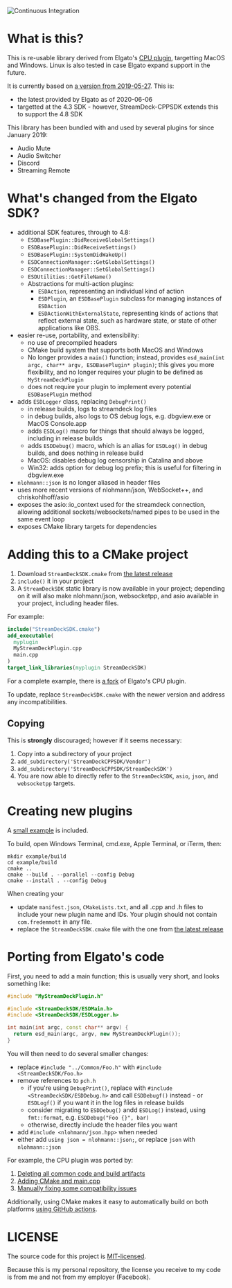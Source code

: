 ![Continuous Integration](https://github.com/fredemmott/StreamDeck-CPPSDK/workflows/Continuous%20Integration/badge.svg)

# What is this?

This is re-usable library derived from Elgato's
[CPU plugin](https://github.com/elgatosf/streamdeck-cpu), targetting MacOS and Windows. Linux is also tested in case Elgato expand support in the future.

It is currently based on [a version from 2019-05-27](https://github.com/elgatosf/streamdeck-cpu/commit/0a9c2557fbe6f829f3456a272672f810291948b3). This is:
- the latest provided by Elgato as of 2020-06-06
- targetted at the 4.3 SDK - however, StreamDeck-CPPSDK extends this to support the 4.8 SDK

This library has been bundled with and used by several plugins for since January 2019:
- Audio Mute
- Audio Switcher
- Discord
- Streaming Remote

# What's changed from the Elgato SDK?

- additional SDK features, through to 4.8:
  - `ESDBasePlugin::DidReceiveGlobalSettings()`
  - `ESDBasePlugin::DidReceiveSettings()`
  - `ESDBasePlugin::SystemDidWakeUp()`
  - `ESDConnectionManager::GetGlobalSettings()`
  - `ESDConnectionManager::SetGlobalSettings()`
  - `ESDUtilities::GetFileName()`
  - Abstractions for multi-action plugins:
    - `ESDAction`, representing an individual kind of action
    - `ESDPlugin`, an `ESDBasePlugin` subclass for managing instances of
      `ESDAction`
    - `ESDActionWithExternalState`, representing kinds of actions that
      reflect external state, such as hardware state, or state of other
      applications like OBS.
- easier re-use, portability, and extensibility:
  - no use of precompiled headers
  - CMake build system that supports both MacOS and Windows
  - No longer provides a `main()` function; instead, provides
    `esd_main(int argc, char** argv, ESDBasePlugin* plugin)`; this
    gives you more flexibility, and no longer requires your plugin to be defined
    as `MyStreamDeckPlugin`
  - does not require your plugin to implement every potential `ESDBasePlugin` method
- adds `ESDLogger` class, replacing `DebugPrint()`
  - in release builds, logs to streamdeck log files
  - in debug builds, also logs to OS debug logs, e.g. dbgview.exe or MacOS
    Console.app
  - adds `ESDLog()` macro for things that should always be logged, including in
    release builds
  - adds `ESDDebug()` macro, which is an alias for `ESDLog()` in debug builds, and
    does nothing in release build
  - MacOS: disables debug log censorship in Catalina and above
  - Win32: adds option for debug log prefix; this is useful for filtering in
    dbgview.exe
- `nlohmann::json` is no longer aliased in header files
- uses more recent versions of nlohmann/json, WebSocket++, and chriskohlhoff/asio
- exposes the asio::io_context used for the streamdeck connection, allowing additional sockets/websockets/named pipes to be used in the same event loop
- exposes CMake library targets for dependencies

# Adding this to a CMake project

1. Download `StreamDeckSDK.cmake` from
[the latest release](https://github.com/fredemmott/StreamDeck-CPPSDK/releases/latest)
2. `include()` it in your project
3. A `StreamDeckSDK` static library is now available in your project; depending on it
   will also make nlohmann/json, websocketpp, and asio available in your project,
   including header files.

For example:

```cmake
include("StreamDeckSDK.cmake")
add_executable(
  myplugin
  MyStreamDeckPlugin.cpp
  main.cpp
)
target_link_libraries(myplugin StreamDeckSDK)
```

For a complete example, there is
[a fork](https://github.com/fredemmott/streamdeck-cpu) of Elgato's CPU plugin.

To update, replace `StreamDeckSDK.cmake` with the newer version and address any
incompatibilities.

## Copying

This is **strongly** discouraged; however if it seems necessary:

1. Copy into a subdirectory of your project
2. `add_subdirectory('StreamDeckCPPSDK/Vendor')`
3. `add_subdirectory('StreamDeckCPPSDK/StreamDeckSDK')`
4. You are now able to directly refer to the `StreamDeckSDK`, `asio`, `json`, and
  `websocketpp` targets.

# Creating new plugins

A [small example](example/) is included.

To build, open Windows Terminal, cmd.exe, Apple Terminal, or iTerm, then:

```
mkdir example/build
cd example/build
cmake ..
cmake --build . --parallel --config Debug
cmake --install . --config Debug
```

When creating your

- update `manifest.json`, `CMakeLists.txt`, and all .cpp and .h files to include your new plugin name and IDs. Your plugin should not contain `com.fredemmott` in any file.
- replace the `StreamDeckSDK.cmake` file with the one from
  [the latest release](https://github.com/fredemmott/StreamDeck-CPPSDK/releases/latest)

# Porting from Elgato's code

First, you need to add a main function; this is usually very short, and looks
something like:

```c++
#include "MyStreamDeckPlugin.h"

#include <StreamDeckSDK/ESDMain.h>
#include <StreamDeckSDK/ESDLogger.h>

int main(int argc, const char** argv) {
  return esd_main(argc, argv, new MyStreamDeckPlugin());
}
```

You will then need to do several smaller changes:
- replace `#include "../Common/Foo.h"` with `#include <StreamDeckSDK/Foo.h>`
- remove references to `pch.h`
  - if you're using `DebugPrint()`, replace with `#include <StreamDeckSDK/ESDDebug.h>`
    and call `ESDDebugf()` instead - or `ESDLogf()` if you want it in the log files
    in release builds
  - consider migrating to `ESDDebug()` andd `ESDLog()` instead, using `fmt::format`, e.g. `ESDDebug("Foo {}", bar)`
  - otherwise, directly include the header files you want
- add `#include <nlohmann/json.hpp>` when needed
- either add `using json = nlohmann::json;`, or replace `json` with `nlohmann::json`

For example, the CPU plugin was ported by:

1. [Deleting all common code and build artifacts](https://github.com/fredemmott/streamdeck-cpu/commit/fa8dd6f56bca64d168735d0314fc90c1fe93b4e3)
2. [Adding CMake and main.cpp](https://github.com/fredemmott/streamdeck-cpu/commit/c3ddaa0b7e53cc3ec38619ab9cc61e32e67a5512)
3. [Manually fixing some compatibility issues](https://github.com/fredemmott/streamdeck-cpu/commit/5ea8900eec8b07bd2d0428281326c66a0ca36737)

Additionally, using CMake makes it easy to automatically build on both platforms
[using GitHub actions](https://github.com/fredemmott/streamdeck-cpu/commit/8ad6e1c35868965651b583011c63b264b049f841).

# LICENSE

The source code for this project is [MIT-licensed](LICENSE).

Because this is my personal repository, the license you receive to my code is
from me and not from my employer (Facebook).
